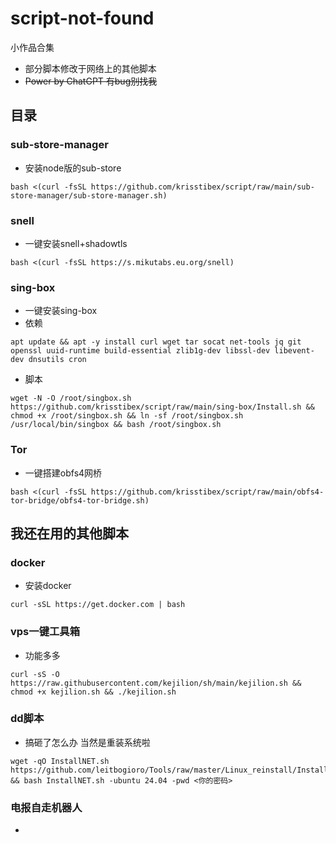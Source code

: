 # script-not-found
小作品合集

* 部分脚本修改于网络上的其他脚本
* ~~Power by ChatGPT 有bug别找我~~
## 目录

### sub-store-manager
- 安装node版的sub-store
```
bash <(curl -fsSL https://github.com/krisstibex/script/raw/main/sub-store-manager/sub-store-manager.sh)
```
### snell
- 一键安装snell+shadowtls
```
bash <(curl -fsSL https://s.mikutabs.eu.org/snell)
```
### sing-box
- 一键安装sing-box
- 依赖
```
apt update && apt -y install curl wget tar socat net-tools jq git openssl uuid-runtime build-essential zlib1g-dev libssl-dev libevent-dev dnsutils cron
```
- 脚本
```
wget -N -O /root/singbox.sh https://github.com/krisstibex/script/raw/main/sing-box/Install.sh && chmod +x /root/singbox.sh && ln -sf /root/singbox.sh /usr/local/bin/singbox && bash /root/singbox.sh
```
### Tor
- 一键搭建obfs4网桥
```
bash <(curl -fsSL https://github.com/krisstibex/script/raw/main/obfs4-tor-bridge/obfs4-tor-bridge.sh)
```

## 我还在用的其他脚本

### docker
- 安装docker
```
curl -sSL https://get.docker.com | bash
```
### vps一键工具箱
- 功能多多
```
curl -sS -O https://raw.githubusercontent.com/kejilion/sh/main/kejilion.sh && chmod +x kejilion.sh && ./kejilion.sh
```
### dd脚本
- 搞砸了怎么办 当然是重装系统啦
```
wget -qO InstallNET.sh https://github.com/leitbogioro/Tools/raw/master/Linux_reinstall/InstallNET.sh && bash InstallNET.sh -ubuntu 24.04 -pwd <你的密码>
```
### 电报自走机器人
- 

